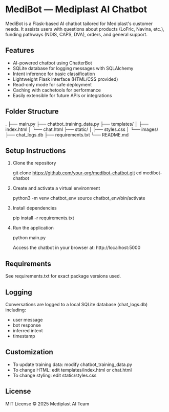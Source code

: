 # MediBot — Mediplast AI Chatbot

MediBot is a Flask-based AI chatbot tailored for Mediplast's customer needs. It assists users with questions about products (LoFric, Navina, etc.), funding pathways (NDIS, CAPS, DVA), orders, and general support.

## Features

- AI-powered chatbot using ChatterBot
- SQLite database for logging messages with SQLAlchemy
- Intent inference for basic classification
- Lightweight Flask interface (HTML/CSS provided)
- Read-only mode for safe deployment
- Caching with cachetools for performance
- Easily extensible for future APIs or integrations

## Folder Structure

.
├── main.py
├── chatbot_training_data.py
├── templates/
│   ├── index.html
│   └── chat.html
├── static/
│   ├── styles.css
│   └── images/
├── chat_logs.db
├── requirements.txt
└── README.md

## Setup Instructions

1. Clone the repository

   git clone https://github.com/your-org/medibot-chatbot.git
   cd medibot-chatbot

2. Create and activate a virtual environment

   python3 -m venv chatbot_env
   source chatbot_env/bin/activate

3. Install dependencies

   pip install -r requirements.txt

4. Run the application

   python main.py

   Access the chatbot in your browser at: http://localhost:5000

## Requirements

See requirements.txt for exact package versions used.

## Logging

Conversations are logged to a local SQLite database (chat_logs.db) including:

- user message
- bot response
- inferred intent
- timestamp

## Customization

- To update training data: modify chatbot_training_data.py
- To change HTML: edit templates/index.html or chat.html
- To change styling: edit static/styles.css

## License

MIT License © 2025 Mediplast AI Team
